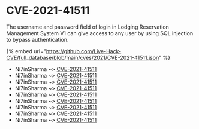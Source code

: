 # CVE-2021-41511

The username and password field of login in Lodging Reservation Management System V1 can give access to any user by using SQL injection to bypass authentication.

{% embed url="https://github.com/Live-Hack-CVE/full_database/blob/main/cves/2021/CVE-2021-41511.json" %}


* Ni7inSharma ~> [CVE-2021-41511](https://www.alice-snow.ru/2021/database/cve-2021-41511/cve-2021-41511-ni7insharma)
* Ni7inSharma ~> [CVE-2021-41511](https://www.alice-snow.ru/2021/database/cve-2021-41511/cve-2021-41511-ni7insharma)
* Ni7inSharma ~> [CVE-2021-41511](https://www.alice-snow.ru/2021/database/cve-2021-41511/cve-2021-41511-ni7insharma)
* Ni7inSharma ~> [CVE-2021-41511](https://www.alice-snow.ru/2021/database/cve-2021-41511/cve-2021-41511-ni7insharma)
* Ni7inSharma ~> [CVE-2021-41511](https://www.alice-snow.ru/2021/database/cve-2021-41511/cve-2021-41511-ni7insharma)
* Ni7inSharma ~> [CVE-2021-41511](https://www.alice-snow.ru/2021/database/cve-2021-41511/cve-2021-41511-ni7insharma)
* Ni7inSharma ~> [CVE-2021-41511](https://www.alice-snow.ru/2021/database/cve-2021-41511/cve-2021-41511-ni7insharma)
* Ni7inSharma ~> [CVE-2021-41511](https://www.alice-snow.ru/2021/database/cve-2021-41511/cve-2021-41511-ni7insharma)
* Ni7inSharma ~> [CVE-2021-41511](https://www.alice-snow.ru/2021/database/cve-2021-41511/cve-2021-41511-ni7insharma)